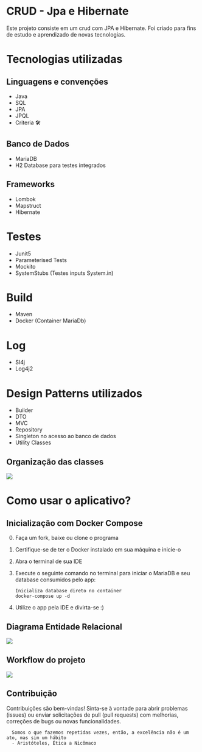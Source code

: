 # CRUD - Jpa e Hibernate

Este projeto consiste em um crud com JPA e Hibernate. Foi criado para fins de estudo e aprendizado de novas tecnologias.

# Tecnologias utilizadas
## Linguagens e convenções
- Java
- SQL 
- JPA
- JPQL 
- Criteria 🛠
## Banco de Dados
- MariaDB 
- H2 Database para testes integrados
## Frameworks
- Lombok
- Mapstruct
- Hibernate️
# Testes
- Junit5
- Parameterised Tests
- Mockito 
- SystemStubs (Testes inputs System.in)
# Build
- Maven
- Docker (Container MariaDb)
# Log
- Sl4j
- Log4j2
# Design Patterns utilizados
- Builder
- DTO
- MVC
- Repository
- Singleton no acesso ao banco de dados
- Utility Classes

## Organização das classes
<img src="https://github.com/user-attachments/assets/ee68a04c-4c9b-4d16-ba88-748520d8a0bd"></img>

# Como usar o aplicativo?
## Inicialização com Docker Compose

0. Faça um fork, baixe ou clone o programa

1. Certifique-se de ter o Docker instalado em sua máquina e inicie-o

2. Abra o terminal de sua IDE

3. Execute o seguinte comando no terminal para iniciar o MariaDB e seu database consumidos pelo app:

   ```
   Inicializa database direto no container
   docker-compose up -d
    ```
4. Utilize o app pela IDE e divirta-se :)

## Diagrama Entidade Relacional

<img src="https://github.com/user-attachments/assets/36e56d7a-5547-4373-9b85-d250bae4410c"></img>

## Workflow do projeto

<img src="https://github.com/user-attachments/assets/41ce0018-838e-4b51-9039-3065ede4fb8f"></img>


## Contribuição
Contribuições são bem-vindas! Sinta-se à vontade para abrir problemas (issues) ou enviar solicitações de pull (pull requests) com melhorias, correções de bugs ou novas funcionalidades.

```
  Somos o que fazemos repetidas vezes, então, a excelência não é um ato, mas sim um hábito
  - Aristóteles, Ética a Nicômaco
```




